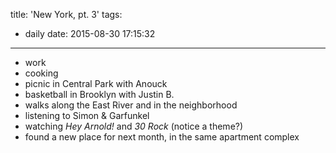 title: 'New York, pt. 3'
tags:
  - daily
date: 2015-08-30 17:15:32
---


- work
- cooking
- picnic in Central Park with Anouck
- basketball in Brooklyn with Justin B.
- walks along the East River and in the neighborhood
- listening to Simon & Garfunkel
- watching *Hey Arnold!* and *30 Rock* (notice a theme?)
- found a new place for next month, in the same apartment complex
